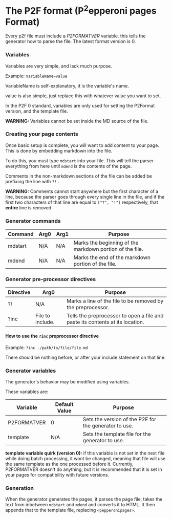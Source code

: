# The P2F format (P<sup>2</sup>epperoni pages Format)

Every p2f file must include a *P2FORMATVER* variable. this tells the generator how to parse the file. The latest format version is 0.

### Variables

Variables are very simple, and lack much purpose. 

Example: ```VariableName=value``` 

VariableName is self-explanatory, it is the variable's name. 

value is also simple, just replace this with whatever value you want to set.

In the P2F 0 standard, variables are only used for setting the P2Format version, and the template file.

**WARNING:** Variables cannot be set inside the MD source of the file.

### Creating your page contents

Once basic setup is complete, you will want to add content to your page. This is done by embedding markdown into the file. 

To do this, you must type ```mdstart``` into your file. This will tell the parser everything from here until ```mdend``` is the contents of the page.

Comments in the non-markdown sections of the file can be added be prefixing the line with ```?!``` . 

**WARNING:** Comments cannot start anywhere but the first character of a line, because the parser goes through every single line in the file, and if the first two characters of that line are equal to ```["?", "!"]``` respectively, that **entire** line is removed.

### Generator commands

| Command | Arg0 | Arg1 | Purpose                                                  |
| ------- | ---- | ---- | -------------------------------------------------------- |
| mdstart | N/A  | N/A  | Marks the beginning of the markdown portion of the file. |
| mdend   | N/A  | N/A  | Marks the end of the markdown portion of the file.       |

### 

### Generator pre-processor directives

| Directive | Arg0             | Purpose                                                                       |
| --------- | ---------------- | ----------------------------------------------------------------------------- |
| ?!        | N/A              | Marks a line of the file to be removed by the preprocessor.                   |
| ?inc      | File to include. | Tells the preprocessor to open a file and paste its contents at its location. |

#### How to use the ```?inc``` preprocessor directive

 Example: ```?inc ./path/to/file/file.md``` 

There should be nothing before,  or after your include statement on that line.

### Generator variables

The generator's behavior may be modified using variables.

These variables are:

| Variable    | Default Value | Purpose                                               |
| ----------- | ------------- | ----------------------------------------------------- |
| P2FORMATVER | 0             | Sets the version of the P2F for the generator to use. |
| template    | N/A           | Sets the template file for the generator to use.      |

**template variable quirk (version 0):** if this variable is not set in the next file while doing batch processing, it wont be changed, meaning that file will use the same template as the one processed before it.
Currently, P2FORMATVER doesn't do anything, but it is recommended that it is set in your pages for compatibility with future versions.

### Generation

When the generator generates the pages, it parses the page file, takes the text from inbetween ```mdstart``` and ```mdend``` and converts it to HTML. It then appends that to the template file, replacing ```<pepperonipages>```.
